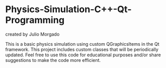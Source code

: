# Physics-Simulation-C++-Qt-Programming

created by Julio Morgado

This is a basic physics simulation using custom QGraphicsItems in the Qt framework. This project includes custom classes that will be periodically updated. Feel free to use this code for educational purposes and/or share suggestions to make the code more efficient.

